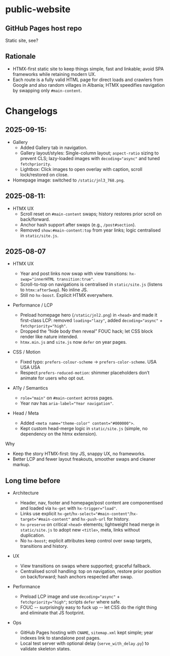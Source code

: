 # public-website
## GitHub Pages host repo
Static site, see?

## Rationale
  - HTMX-first static site to keep things simple, fast and linkable; avoid SPA frameworks while retaining modern UX.
  - Each route is a fully valid HTML page for direct loads and crawlers from Google and also random villages in Albania; HTMX speedifies navigation by swapping only `#main-content`.

# Changelogs

## 2025-09-15:

- Gallery
  - Added Gallery tab in navigation.
  - Gallery layout/styles: Single-column layout; `aspect-ratio` sizing to prevent CLS; lazy-loaded images with `decoding="async"` and tuned `fetchpriority`.
  - Lightbox: Click images to open overlay with caption, scroll lock/restored on close.
- Homepage image: switched to `/static/jnl3_768.png`.

## 2025-08-11:
 
- HTMX UX
  - Scroll reset on `#main-content` swaps; history restores prior scroll on back/forward.
  - Anchor hash support after swaps (e.g., `/post#section`).
  - Removed `show:#main-content:top` from year links; logic centralised in `static/site.js`.

## 2025-08-07

- HTMX UX
  - Year and post links now swap with view transitions: `hx-swap="innerHTML transition:true"`.
  - Scroll-to-top on navigations is centralised in `static/site.js` (listens to `htmx:afterSwap`). No inline JS.
  - Still no `hx-boost`. Explicit HTMX everywhere.

- Performance / LCP
  - Preload homepage hero (`/static/jnl2.png`) in `<head>` and made it first-class LCP: removed `loading="lazy"`, added `decoding="async"` + `fetchpriority="high"`.
  - Dropped the “hide body then reveal” FOUC hack; let CSS block render like nature intended.
  - `htmx.min.js` and `site.js` now `defer` on year pages.

- CSS / Motion
  - Fixed typo: `prefers-colour-scheme` → `prefers-color-scheme`. USA USA USA
  - Respect `prefers-reduced-motion`: shimmer placeholders don’t animate for users who opt out.

- A11y / Semantics
  - `role="main"` on `#main-content` across pages.
  - Year nav has `aria-label="Year navigation"`.

- Head / Meta
  - Added `<meta name="theme-color" content="#000000">`.
  - Kept custom head-merge logic in `static/site.js` (simple, no dependency on the htmx extension).

Why
- Keep the story HTMX-first: tiny JS, snappy UX, no frameworks.
- Better LCP and fewer layout freakouts, smoother swaps and cleaner markup.

## Long time before

- Architecture
  - Header, nav, footer and homepage/post content are componentised and loaded via `hx-get` with `hx-trigger="load"`.
  - Links use explicit `hx-get`/`hx-select="#main-content"`/`hx-target="#main-content"` and `hx-push-url` for history.
  - `hx-preserve` on critical `<head>` elements; lightweight head merge in `static/site.js` to adopt new `<title>`, meta, links without duplication.
  - No `hx-boost`; explicit attributes keep control over swap targets, transitions and history.

- UX
  - View transitions on swaps where supported; graceful fallback.
  - Centralised scroll handling: top on navigation, restore prior position on back/forward; hash anchors respected after swap.

- Performance
  - Preload LCP image and use `decoding="async"` + `fetchpriority="high"`; scripts `defer` where safe.
  - FOUC -- surprisingly easy to fuck up -- let CSS do the right thing and eliminate that JS footprint.

- Ops
  - GitHub Pages hosting with `CNAME`, `sitemap.xml` kept simple; year indexes link to standalone post pages.
  - Local test server with optional delay (`serve_with_delay.py`) to validate skeleton states.
